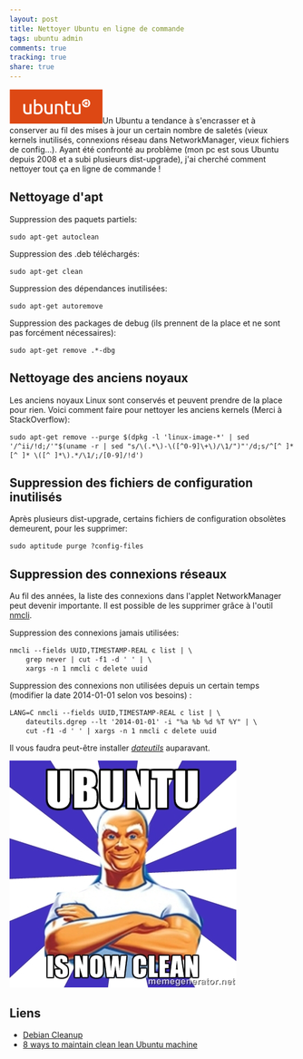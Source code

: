 ```yaml
---
layout: post
title: Nettoyer Ubuntu en ligne de commande
tags: ubuntu admin
comments: true
tracking: true
share: true
---
```


![Ubuntu](/images/clean-ubuntu/ubuntu-orange.gif)Un Ubuntu a tendance à s'encrasser et à conserver au fil des mises à jour 
un certain nombre de saletés (vieux kernels inutilisés, connexions réseau dans 
NetworkManager, vieux fichiers de config...). Ayant été confronté au problème (mon pc est sous Ubuntu depuis 2008 et a subi plusieurs dist-upgrade), j'ai cherché comment nettoyer tout ça en ligne de commande !

## Nettoyage d'apt

Suppression des paquets partiels:

	sudo apt-get autoclean

Suppression des .deb téléchargés:

	sudo apt-get clean

Suppression des dépendances inutilisées:

	sudo apt-get autoremove

Suppression des packages de debug (ils prennent de la place et ne sont pas forcément nécessaires):

	sudo apt-get remove .*-dbg

## Nettoyage des anciens noyaux

Les anciens noyaux Linux sont conservés et peuvent prendre de la place pour rien.
Voici comment faire pour nettoyer les anciens kernels (Merci à StackOverflow):

	sudo apt-get remove --purge $(dpkg -l 'linux-image-*' | sed '/^ii/!d;/'"$(uname -r | sed "s/\(.*\)-\([^0-9]\+\)/\1/")"'/d;s/^[^ ]* [^ ]* \([^ ]*\).*/\1/;/[0-9]/!d')

## Suppression des fichiers de configuration inutilisés

Après plusieurs dist-upgrade, certains fichiers de configuration obsolètes demeurent, pour les supprimer:

	sudo aptitude purge ?config-files

## Suppression des connexions réseaux

Au fil des années, la liste des connexions dans l'applet NetworkManager peut devenir importante. Il est possible de les supprimer grâce à l'outil [nmcli](http://manpages.ubuntu.com/manpages/maverick/man1/nmcli.1.html).

Suppression des connexions jamais utilisées:

	nmcli --fields UUID,TIMESTAMP-REAL c list | \
		grep never | cut -f1 -d ' ' | \
		xargs -n 1 nmcli c delete uuid

Suppression des connexions non utilisées depuis un certain temps (modifier la date 2014-01-01 selon vos besoins) :

	LANG=C nmcli --fields UUID,TIMESTAMP-REAL c list | \
		dateutils.dgrep --lt '2014-01-01' -i "%a %b %d %T %Y" | \
		cut -f1 -d ' ' | xargs -n 1 nmcli c delete uuid

Il vous faudra peut-être installer [*dateutils*](http://packages.ubuntu.com/trusty/dateutils) auparavant.

![Ubuntu is now clean!](/images/clean-ubuntu/clean.jpg)

## Liens

* [Debian Cleanup](http://raphaelhertzog.com/2011/01/31/debian-cleanup-tip-1-get-rid-of-useless-configuration-files/)
* [8 ways to maintain clean lean Ubuntu machine](http://www.maketecheasier.com/8-ways-to-maintain-a-clean-lean-ubuntu-machine/)
